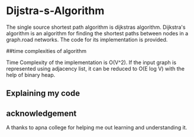 # Dijstra-s-Algorithm

The single source shortest path algorithm is dijkstras algorithm.
Dijkstra's algorithm is an algorithm for finding the shortest paths between nodes in a graph.road networks.
The code for its implementation is provided.

##time complexities of algorithm

Time Complexity of the implementation is O(V^2). If the input graph is represented using adjacency list, it can be reduced to O(E log V) with the help of binary heap. 

## Explaining my code



## acknowledgement

A thanks to apna college for helping me out learning and understanding it.
